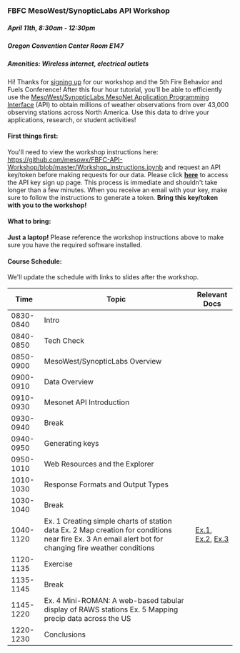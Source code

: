### FBFC MesoWest/SynopticLabs API Workshop
##### April 11th, 8:30am - 12:30pm 
##### Oregon Convention Center Room E147
##### Amenities: Wireless internet, electrical outlets

Hi! Thanks for [signing up] for our workshop and the 5th Fire Behavior and Fuels Conference! After this four hour tutorial, you'll be able to efficiently use the [MesoWest/SynopticLabs MesoNet Application Programming Interface] (API) to obtain millions of weather observations from over 43,000 observing stations across North America. Use this data to drive your applications, research, or student activities!

#### First things first:
You'll need to view the workshop instructions here: https://github.com/mesowx/FBFC-API-Workshop/blob/master/Workshop_instructions.ipynb and request an API key/token before making requests for our data. Please click **[here]** to access the API key sign up page. This process is immediate and shouldn't take longer than a few minutes. When you receive an email with your key, make sure to follow the instructions to generate a token. **Bring this key/token with you to the workshop!**

#### What to bring:
**Just a laptop!** Please reference the workshop instructions above to make sure you have the required software installed.

#### Course Schedule:

We'll update the schedule with links to slides after the workshop.

| Time      | Topic                                                                                                                                                  | Relevant Docs |
|-----------|--------------------------------------------------------------------------------------------------------------------------------------------------------|---------------|
| 0830-0840 | Intro                                                                                                                                                  |               |
| 0840-0850 | Tech Check                                                                                                                                             |               |
| 0850-0900 | MesoWest/SynopticLabs Overview                                                                                                                         |               |
| 0900-0910 | Data Overview                                                                                                                                          |               |
| 0910-0930 | Mesonet API Introduction                                                                                                                               |               |
| 0930-0940 | Break                                                                                                                                                  |               |
| 0940-0950 | Generating keys                                                                                                                                        |               |
| 0950-1010 | Web Resources and the Explorer                                                                                                                         |               |
| 1010-1030 | Response Formats and Output Types                                                                                                                      |               |
| 1030-1040 | Break                                                                                                                                                  |               |
| 1040-1120 | Ex. 1 Creating simple charts of station data Ex. 2 Map creation for conditions near fire Ex. 3 An email alert bot for changing fire weather conditions |  [Ex.1], [Ex.2], [Ex.3]             |
| 1120-1135 | Exercise                                                                                                                                               |               |
| 1135-1145 | Break                                                                                                                                                  |               |
| 1145-1220 | Ex. 4 Mini-ROMAN: A web-based tabular display of RAWS stations Ex. 5 Mapping precip data across the US                                                 |               |
| 1220-1230 | Conclusions                                                                                                                                            |               |



[signing up]: http://portland.firebehaviorandfuelsconference.com/register/
[MesoWest/SynopticLabs MesoNet Application Programming Interface]: http://synopticlabs.org/api/
[here]: http://synopticlabs.org/api/signup/
[Ex.1]: https://github.com/mesowx/FBFC-API-Workshop/blob/master/Ex1_Basic_charts.ipynb
[Ex.2]: https://github.com/mesowx/FBFC-API-Workshop/blob/master/Ex2_Fire_weather_map.ipynb
[Ex.3]: https://github.com/mesowx/FBFC-API-Workshop/blob/master/Ex3_Email_alerts.ipynb
